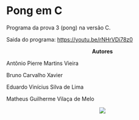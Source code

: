 # Pong em C

Programa da prova 3 (pong) na versão C.

Saida do programa: https://youtu.be/rNHrVDi78z0
<p align="center">
  <strong> Autores</strong>
</p>
<p>Antônio Pierre Martins Vieira</p>
<p>Bruno Carvalho Xavier</p>
<p>Eduardo Vinícius Silva de Lima</p>
<p>Matheus Guilherme Vilaça de Melo</p>
<p align="center">
  <img src="https://user-images.githubusercontent.com/49538805/69459259-23f49e00-0d50-11ea-88c9-1c4cd3c69213.jpg">
</p>
